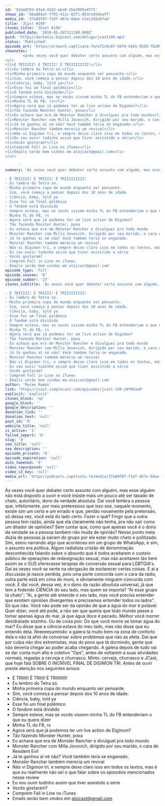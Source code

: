 ```yaml
---
id: '91da8793-43ad-43d3-aba0-1be3995e4f71'
shows_id: '66a084af-ff91-411c-82f1-853c5454eaff'
media_id: '37a89f87-f1df-467e-8dee-21ec292e67ad'
title: 'JCast #199'
itunes_title: 'JCast #199'
published_date: '2018-05-26T211108.000Z'
guid: 'https//darkonix.hipcast.com/deluge/jcast199.mp3'
status: 'Published'
episode_art: 'https//artwork.captivate.fm/af2c0c87-9474-4161-9558-7b209686fbf1/1001-itunes-1582314570.jpg'
shownotes: '
        <p>Às vezes você quer debater certo assunto com alguém, mas esse alguém não está disposto a ouvir e você insiste mais um pouco até ser taxado de chato, autoritário, dono da verdade absoluta. Daí você lembra a pessoa que, infelizmente, por mais pretensioso que isso soe, naquele momento, existe sim um certo e um errado e que, perdão novamente pela pretensão, só dessa vez, você está do lado certo. Fazer o quê? Fingir que a outra pessoa tem razão, ainda que ela claramente não tenha, pra não sair como um ditador de opiniões? Sem contar que, como que apenas você é o dono da verdade se a pessoa também não muda de opinião? Nesse ponto meia dúzia de pessoas já sairam do grupo por ele estar muito chato e politizado. Sim, estou narrando algo que aconteceu em um grupo de WhatsApp, e sim, o assunto era política. Algum radialista cristão de denominação desconhecida falando sobre o absurdo que é todos aceitarem o custeio público de operações de redesignação sexual, mas não aceitarem tão bem assim se o SUS oferecesse terapias de conversão sexual para LGBTQIAs. Daí às vezes você se sente na obrigação de esclarecer certas coisas. E aí a discussão já nasce perdida, pois uma parte concorda com o cara da rádio, outra parte está em cima do muro, e obviamente ninguém concorda com você. E daí você, dessa vez, é o dono da razão absoluta universal, já que tem a fodendo CIÊNCIA do seu lado, mas quem se importa? &quot;Ai esse grupo tá chato&quot;; &quot;Ai, a gente até entende o seu lado, mas você precisa entender que existem opiniões divergentes e precisamos entender todos os lados&quot;. Só que não. Você não pode ser da opinião de que a água do mar é potável. Quer dizer, você até pode, a não ser que queira que todo mundo passe a tomar apenas água do mar, já que água doce é pecado. Melhor você morrer desidratado sozinho. Ou de coisa pior. Do que você morre se tomar água do mar? Eu disse que a ciência estava do meu lado, mas não disse que eu entendo dela. Reeeeesumindo a galera tá muito bem na zona de conforto dela e não tá afim de conversar sobre problemas que não as afeta. Daí que por culpa não dos extremistas, mas do povo que tá dormindo, gente que não deveria chegar ao poder acaba chegando. A galera depois de tudo vai se dar conta num alto e coletivo &quot;Ops&quot;, antes de voltarem a suas atividades normais, regadas a cerveja e churrasco. Minto cerveja, churrasco e JCast, que hoje fala SOBRE O INCRÍVEL FINAL DE DIGIMON TRI. Antes de ouvir preste atenção nos seguintes avisos</p>
<ul>
<li>É TRIIIII! É TRIIII! É TRIIIIIIIII!</li>
<li>Eu lembro do Tetra só.</li>
<li>Minha primeira copa do mundo enquanto ser pensante.</li>
<li>Sim, você começa a pensar depois dos 10 anos de idade.</li>
<li>Ciência, baby, told ya</li>
<li>Esse foi um final polêmico</li>
<li>O fandom está dividido</li>
<li>Sempre esteve, mas se vocês vissem minha TL do FB entenderiam o que eu quero dizer</li>
<li>Minha TL do FB, rs</li>
<li>Agora será que já podemos ter um live action de Digimon?</li>
<li>Tão fazendo Monster Hunter, poxa</li>
<li>Eu achava que era de Monster Rancher e divulguei pra todo mundo</li>
<li>Monster Rancher com Milla Jovovich, dirigido por seu marido, o cara de Resident Evil</li>
<li>Já te ganhou aí né não? Você também teria se enganado.</li>
<li>Monster Rancher também merecia um revival</li>
<li>Não vi Digimon tri, e sempre deixo claro isso em todos os textos, mas é que eu realmente não sei o que falar sobre os episodios mencionados nesse review</li>
<li>Eu vou ouvir tudinho assim que tiver assistido a série</li>
<li>Vocês gostaram?</li>
<li>Comprem Fall in Line no iTunes</li>
<li>Emails serão bem vindos em alojcast@gmail.com</li>
</ul>

      '
summary: 'Às vezes você quer debater certo assunto com alguém, mas esse alguém não está disposto a ouvir e você insiste mais um pouco até ser taxado de chato, autoritário, dono da verdade absoluta. Daí você lembra a pessoa que, infelizmente, por mais pretensioso que isso soe, naquele momento, existe sim um certo e um errado e que, perdão novamente pela pretensão, só dessa vez, você está do lado certo. Fazer o quê? Fingir que a outra pessoa tem razão, ainda que ela claramente não tenha, pra não sair como um ditador de opiniões? Sem contar que, como que apenas você é o dono da verdade se a pessoa também não muda de opinião? Nesse ponto meia dúzia de pessoas já sairam do grupo por ele estar muito chato e politizado. Sim, estou narrando algo que aconteceu em um grupo de WhatsApp, e sim, o assunto era política. Algum radialista cristão de denominação desconhecida falando sobre o absurdo que é todos aceitarem o custeio público de operações de redesignação sexual, mas não aceitarem tão bem assim se o SUS oferecesse terapias de conversão sexual para LGBTQIAs. Daí às vezes você se sente na obrigação de esclarecer certas coisas. E aí a discussão já nasce perdida, pois uma parte concorda com o cara da rádio, outra parte está em cima do muro, e obviamente ninguém concorda com você. E daí você, dessa vez, é o dono da razão absoluta universal, já que tem a fodendo CIÊNCIA do seu lado, mas quem se importa? "Ai esse grupo tá chato"; "Ai, a gente até entende o seu lado, mas você precisa entender que existem opiniões divergentes e precisamos entender todos os lados". Só que não. Você não pode ser da opinião de que a água do mar é potável. Quer dizer, você até pode, a não ser que queira que todo mundo passe a tomar apenas água do mar, já que água doce é pecado. Melhor você morrer desidratado sozinho. Ou de coisa pior. Do que você morre se tomar água do mar? Eu disse que a ciência estava do meu lado, mas não disse que eu entendo dela. Reeeeesumindo a galera tá muito bem na zona de conforto dela e não tá afim de conversar sobre problemas que não as afeta. Daí que por culpa não dos extremistas, mas do povo que tá dormindo, gente que não deveria chegar ao poder acaba chegando. A galera depois de tudo vai se dar conta num alto e coletivo "Ops", antes de voltarem a suas atividades normais, regadas a cerveja e churrasco. Minto cerveja, churrasco e JCast, que hoje fala SOBRE O INCRÍVEL FINAL DE DIGIMON TRI. Antes de ouvir preste atenção nos seguintes avisos 

- É TRIIIII! É TRIIII! É TRIIIIIIIII!
- Eu lembro do Tetra só. 
- Minha primeira copa do mundo enquanto ser pensante.
- Sim, você começa a pensar depois dos 10 anos de idade.
- Ciência, baby, told ya
- Esse foi um final polêmico
- O fandom está dividido
- Sempre esteve, mas se vocês vissem minha TL do FB entenderiam o que eu quero dizer
- Minha TL do FB, rs
- Agora será que já podemos ter um live action de Digimon?
- Tão fazendo Monster Hunter, poxa
- Eu achava que era de Monster Rancher e divulguei pra todo mundo
- Monster Rancher com Milla Jovovich, dirigido por seu marido, o cara de Resident Evil
- Já te ganhou aí né não? Você também teria se enganado.
- Monster Rancher também merecia um revival
- Não vi Digimon tri, e sempre deixo claro isso em todos os textos, mas é que eu realmente não sei o que falar sobre os episodios mencionados nesse review
- Eu vou ouvir tudinho assim que tiver assistido a série
- Vocês gostaram?
- Comprem Fall in Line no iTunes
- Emails serão bem vindos em alojcast@gmail.com'
episode_type: 'full'
episode_season: '0'
episode_number: '27'
itunes_subtitle: 'Às vezes você quer debater certo assunto com alguém, mas esse alguém não está disposto a ouvir e você insiste mais um pouco até ser taxado de chato, autoritário, dono da verdade absoluta. Daí você lembra a pessoa que, infelizmente, por mais pretensioso que isso soe, naquele momento, existe sim um certo e um errado e que, perdão novamente pela pretensão, só dessa vez, você está do lado certo. Fazer o quê? Fingir que a outra pessoa tem razão, ainda que ela claramente não tenha, pra não sair como um ditador de opiniões? Sem contar que, como que apenas você é o dono da verdade se a pessoa também não muda de opinião? Nesse ponto meia dúzia de pessoas já sairam do grupo por ele estar muito chato e politizado. Sim, estou narrando algo que aconteceu em um grupo de WhatsApp, e sim, o assunto era política. Algum radialista cristão de denominação desconhecida falando sobre o absurdo que é todos aceitarem o custeio público de operações de redesignação sexual, mas não aceitarem tão bem assim se o SUS oferecesse terapias de conversão sexual para LGBTQIAs. Daí às vezes você se sente na obrigação de esclarecer certas coisas. E aí a discussão já nasce perdida, pois uma parte concorda com o cara da rádio, outra parte está em cima do muro, e obviamente ninguém concorda com você. E daí você, dessa vez, é o dono da razão absoluta universal, já que tem a fodendo CIÊNCIA do seu lado, mas quem se importa? "Ai esse grupo tá chato"; "Ai, a gente até entende o seu lado, mas você precisa entender que existem opiniões divergentes e precisamos entender todos os lados". Só que não. Você não pode ser da opinião de que a água do mar é potável. Quer dizer, você até pode, a não ser que queira que todo mundo passe a tomar apenas água do mar, já que água doce é pecado. Melhor você morrer desidratado sozinho. Ou de coisa pior. Do que você morre se tomar água do mar? Eu disse que a ciência estava do meu lado, mas não disse que eu entendo dela. Reeeeesumindo a galera tá muito bem na zona de conforto dela e não tá afim de conversar sobre problemas que não as afeta. Daí que por culpa não dos extremistas, mas do povo que tá dormindo, gente que não deveria chegar ao poder acaba chegando. A galera depois de tudo vai se dar conta num alto e coletivo "Ops", antes de voltarem a suas atividades normais, regadas a cerveja e churrasco. Minto cerveja, churrasco e JCast, que hoje fala SOBRE O INCRÍVEL FINAL DE DIGIMON TRI. Antes de ouvir preste atenção nos seguintes avisos 

- É TRIIIII! É TRIIII! É TRIIIIIIIII!
- Eu lembro do Tetra só. 
- Minha primeira copa do mundo enquanto ser pensante.
- Sim, você começa a pensar depois dos 10 anos de idade.
- Ciência, baby, told ya
- Esse foi um final polêmico
- O fandom está dividido
- Sempre esteve, mas se vocês vissem minha TL do FB entenderiam o que eu quero dizer
- Minha TL do FB, rs
- Agora será que já podemos ter um live action de Digimon?
- Tão fazendo Monster Hunter, poxa
- Eu achava que era de Monster Rancher e divulguei pra todo mundo
- Monster Rancher com Milla Jovovich, dirigido por seu marido, o cara de Resident Evil
- Já te ganhou aí né não? Você também teria se enganado.
- Monster Rancher também merecia um revival
- Não vi Digimon tri, e sempre deixo claro isso em todos os textos, mas é que eu realmente não sei o que falar sobre os episodios mencionados nesse review
- Eu vou ouvir tudinho assim que tiver assistido a série
- Vocês gostaram?
- Comprem Fall in Line no iTunes
- Emails serão bem vindos em alojcast@gmail.com'
author: 'Mycke Ramos'
link: 'https//jcast.simplecast.com/episodes/jcast-199-jWYNIax0'
explicit: 'explicit'
itunes_block: 'no'
google_block: ''
google_description: ''
donation_link: ''
donation_text: 'null'
post_id: '0'
website_title: 'null'
is_active: '1'
failed_import: '0'
slug: '0'
seo_title: 'null'
seo_description: ''
episode_private: '0'
episode_expiration: 'null'
auto_tweeted: '0'
video_repurposed: 'null'
video_s3_key: 'null'
media_url: 'https//podcasts.captivate.fm/media/37a89f87-f1df-467e-8dee-21ec292e67ad/jcast199_tc.mp3'
---
```

Às vezes você quer debater certo assunto com alguém, mas esse alguém não está disposto a ouvir e você insiste mais um pouco até ser taxado de chato, autoritário, dono da verdade absoluta. Daí você lembra a pessoa que, infelizmente, por mais pretensioso que isso soe, naquele momento, existe sim um certo e um errado e que, perdão novamente pela pretensão, só dessa vez, você está do lado certo. Fazer o quê? Fingir que a outra pessoa tem razão, ainda que ela claramente não tenha, pra não sair como um ditador de opiniões? Sem contar que, como que apenas você é o dono da verdade se a pessoa também não muda de opinião? Nesse ponto meia dúzia de pessoas já sairam do grupo por ele estar muito chato e politizado. Sim, estou narrando algo que aconteceu em um grupo de WhatsApp, e sim, o assunto era política. Algum radialista cristão de denominação desconhecida falando sobre o absurdo que é todos aceitarem o custeio público de operações de redesignação sexual, mas não aceitarem tão bem assim se o SUS oferecesse terapias de conversão sexual para LGBTQIA's. Daí às vezes você se sente na obrigação de esclarecer certas coisas. E aí a discussão já nasce perdida, pois uma parte concorda com o cara da rádio, outra parte está em cima do muro, e obviamente ninguém concorda com você. E daí você, dessa vez, é o dono da razão absoluta universal, já que tem a fodendo CIÊNCIA do seu lado, mas quem se importa? "Ai esse grupo tá chato"; "Ai, a gente até entende o seu lado, mas você precisa entender que existem opiniões divergentes e precisamos entender todos os lados". Só que não. Você não pode ser da opinião de que a água do mar é potável. Quer dizer, você até pode, a não ser que queira que todo mundo passe a tomar apenas água do mar, já que água doce é pecado. Melhor você morrer desidratado sozinho. Ou de coisa pior. Do que você morre se tomar água do mar? Eu disse que a ciência estava do meu lado, mas não disse que eu entendo dela. Reeeeesumindo: a galera tá muito bem na zona de conforto dela e não tá afim de conversar sobre problemas que não as afeta. Daí que por culpa não dos extremistas, mas do povo que tá dormindo, gente que não deveria chegar ao poder acaba chegando. A galera depois de tudo vai se dar conta num alto e coletivo "Ops", antes de voltarem a suas atividades normais, regadas a cerveja e churrasco. Minto: cerveja, churrasco e JCast, que hoje fala SOBRE O INCRÍVEL FINAL DE DIGIMON TRI. Antes de ouvir preste atenção nos seguintes avisos:

*   É TRIIIII! É TRIIII! É TRIIIIIIIII!
*   Eu lembro do Tetra só.
*   Minha primeira copa do mundo enquanto ser pensante.
*   Sim, você começa a pensar depois dos 10 anos de idade.
*   Ciência, baby, told ya
*   Esse foi um final polêmico
*   O fandom está dividido
*   Sempre esteve, mas se vocês vissem minha TL do FB entenderiam o que eu quero dizer
*   Minha TL do FB, rs
*   Agora será que já podemos ter um live action de Digimon?
*   Tão fazendo Monster Hunter, poxa
*   Eu achava que era de Monster Rancher e divulguei pra todo mundo
*   Monster Rancher com Milla Jovovich, dirigido por seu marido, o cara de Resident Evil
*   Já te ganhou aí né não? Você também teria se enganado.
*   Monster Rancher também merecia um revival
*   Não vi Digimon tri, e sempre deixo claro isso em todos os textos, mas é que eu realmente não sei o que falar sobre os episodios mencionados nesse review
*   Eu vou ouvir tudinho assim que tiver assistido a série
*   Vocês gostaram?
*   Comprem Fall in Line no iTunes
*   Emails serão bem vindos em alojcast@gmail.com